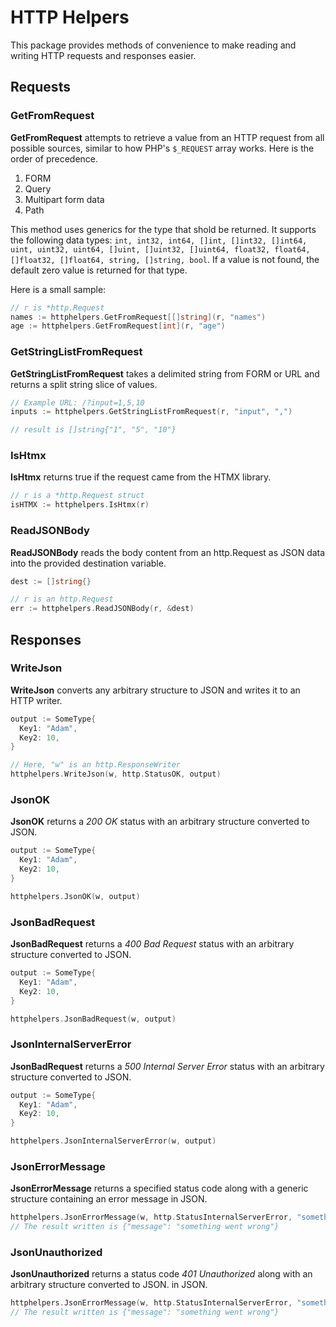 # HTTP Helpers

This package provides methods of convenience to make reading and writing
HTTP requests and responses easier.

## Requests

### GetFromRequest

**GetFromRequest** attempts to retrieve a value from an HTTP request from all
possible sources, similar to how PHP's `$_REQUEST` array works. Here is the
order of precedence.

1. FORM
2. Query
3. Multipart form data
4. Path

This method uses generics for the type that shold be returned. It supports
the following data types: `int, int32, int64, []int, []int32, []int64, uint, uint32, uint64, []uint, []uint32, []uint64, float32, float64, []float32, []float64, string, []string, bool`.
If a value is not found, the default zero value is returned for that type.

Here is a small sample:

```go
// r is *http.Request
names := httphelpers.GetFromRequest[[]string](r, "names")
age := httphelpers.GetFromRequest[int](r, "age")
```

### GetStringListFromRequest

**GetStringListFromRequest** takes a delimited string from FORM or URL and
returns a split string slice of values.

```go
// Example URL: /?input=1,5,10
inputs := httphelpers.GetStringListFromRequest(r, "input", ",")

// result is []string{"1", "5", "10"}
```

### IsHtmx

**IsHtmx** returns true if the request came from the HTMX library.

```go
// r is a *http.Request struct
isHTMX := httphelpers.IsHtmx(r)
```

### ReadJSONBody

**ReadJSONBody** reads the body content from an http.Request as JSON data into
the provided destination variable.

```go
dest := []string{}

// r is an http.Request
err := httphelpers.ReadJSONBody(r, &dest)
```

## Responses

### WriteJson

**WriteJson** converts any arbitrary structure to JSON and writes it to an HTTP
writer.

```go
output := SomeType{
  Key1: "Adam",
  Key2: 10,
}

// Here, "w" is an http.ResponseWriter
httphelpers.WriteJson(w, http.StatusOK, output)
```

### JsonOK

**JsonOK** returns a _200 OK_ status with an arbitrary structure converted to JSON.

```go
output := SomeType{
  Key1: "Adam",
  Key2: 10,
}

httphelpers.JsonOK(w, output)
```

### JsonBadRequest

**JsonBadRequest** returns a _400 Bad Request_ status with an arbitrary structure converted to JSON.

```go
output := SomeType{
  Key1: "Adam",
  Key2: 10,
}

httphelpers.JsonBadRequest(w, output)
```

### JsonInternalServerError

**JsonBadRequest** returns a _500 Internal Server Error_ status with an arbitrary structure converted to JSON.

```go
output := SomeType{
  Key1: "Adam",
  Key2: 10,
}

httphelpers.JsonInternalServerError(w, output)
```

### JsonErrorMessage

**JsonErrorMessage** returns a specified status code along with a generic structure containing an error message
in JSON.

```go
httphelpers.JsonErrorMessage(w, http.StatusInternalServerError, "something went wrong")
// The result written is {"message": "something went wrong"}
```

### JsonUnauthorized

**JsonUnauthorized** returns a status code _401 Unauthorized_ along with an arbitrary structure converted to JSON.
in JSON.

```go
httphelpers.JsonErrorMessage(w, http.StatusInternalServerError, "something went wrong")
// The result written is {"message": "something went wrong"}
```
